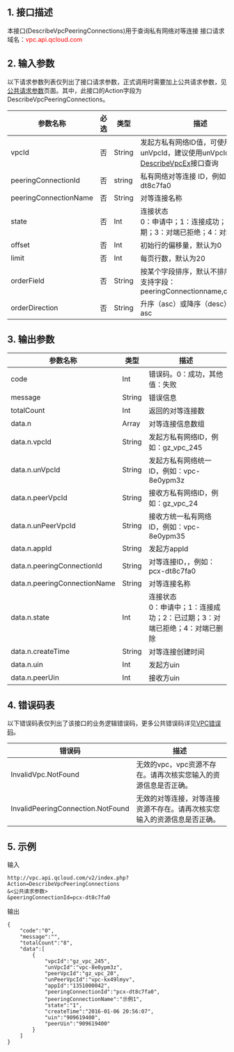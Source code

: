 ## 1. 接口描述

本接口(DescribeVpcPeeringConnections)用于查询私有网络对等连接
接口请求域名：<font style="color:red">vpc.api.qcloud.com</font>

## 2. 输入参数
以下请求参数列表仅列出了接口请求参数，正式调用时需要加上公共请求参数，见<a href="/doc/api/372/4153" title="公共请求参数">公共请求参数</a>页面。其中，此接口的Action字段为DescribeVpcPeeringConnections。

| 参数名称 | 必选  | 类型 | 描述 |
|---------|---------|---------|---------|
| vpcId | 否 | String | 发起方私有网络ID值，可使用vpcId或unVpcId，建议使用unVpcId。可通过<a href="http://tcecqpoc.fsphere.cn/doc/api/245/%E6%9F%A5%E8%AF%A2%E7%A7%81%E6%9C%89%E7%BD%91%E7%BB%9C%E5%88%97%E8%A1%A8" title="DescribeVpcEx">DescribeVpcEx</a>接口查询|
| peeringConnectionId | 否 | string | 私有网络对等连接 ID，例如：pcx-dt8c7fa0|
| peeringConnectionName | 否 | String | 对等连接名称|
| state | 否 | Int | 连接状态<br>0：申请中；1：连接成功；2：已过期；3：对端已拒绝；4：对端已删除|
| offset | 否 | Int | 初始行的偏移量，默认为0|
| limit | 否 | Int | 每页行数，默认为20|
| orderField | 否 | String | 按某个字段排序，默认不排序。<br>支持字段：peeringConnectionname,createTime|
| orderDirection | 否 | String | 升序（asc）或降序（desc），默认：asc|


## 3. 输出参数

| 参数名称 | 类型 | 描述 |
|---------|---------|---------|
| code | Int | 错误码。0：成功，其他值：失败|
| message | String | 错误信息|
| totalCount | Int | 返回的对等连接数 |
| data.n | Array | 对等连接信息数组 |
| data.n.vpcId | String | 发起方私有网络ID，例如：gz_vpc_245 | 
| data.n.unVpcId | String | 发起方私有网络统一ID，例如：vpc-8e0ypm3z| 
| data.n.peerVpcId | String | 接收方私有网络ID，例如：gz_vpc_24| 
| data.n.unPeerVpcId | String | 接收方统一私有网络ID，例如：vpc-8e0ypm35| 
| data.n.appId | String | 发起方appId | 
| data.n.peeringConnectionId | String | 对等连接ID，，例如：pcx-dt8c7fa0 | 
| data.n.peeringConnectionName | String | 对等连接名称 | 
| data.n.state | Int | 连接状态<br>0：申请中；1：连接成功；2：已过期；3：对端已拒绝；4：对端已删除| 
| data.n.createTime | String | 对等连接创建时间 | 
| data.n.uin | Int | 发起方uin| 
| data.n.peerUin | Int | 接收方uin| 

 ## 4. 错误码表
以下错误码表仅列出了该接口的业务逻辑错误码，更多公共错误码详见<a href="http://tcecqpoc.fsphere.cn/doc/api/245/4924" title="VPC错误码">VPC错误码</a>。

| 错误码 | 描述 |
|---------|---------|
| InvalidVpc.NotFound | 无效的vpc，vpc资源不存在。请再次核实您输入的资源信息是否正确。 |
| InvalidPeeringConnection.NotFound | 无效的对等连接，对等连接资源不存在。请再次核实您输入的资源信息是否正确。 |

## 5. 示例
输入
```
http://vpc.api.qcloud.com/v2/index.php?Action=DescribeVpcPeeringConnections
&<公共请求参数>
&peeringConnectionId=pcx-dt8c7fa0
```
输出
```
{
    "code":"0",
    "message":"",
    "totalCount":"8",
    "data":[
        {
            "vpcId":"gz_vpc_245",
            "unVpcId":"vpc-8e0ypm3z",
            "peerVpcId":"gz_vpc_20",
            "unPeerVpcId":"vpc-kx49lmyv",
            "appId":"1351000042",
            "peeringConnectionId":"pcx-dt8c7fa0",
            "peeringConnectionName":"示例1",
            "state":"1",
            "createTime":"2016-01-06 20:56:07",
            "uin":"909619400",
            "peerUin":"909619400"
        }
    ]
}
```


